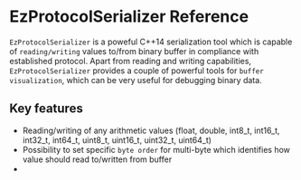 # EzProtocolSerializer Reference
`EzProtocolSerializer` is a poweful C++14 serialization tool which is capable of `reading/writing` values to/from binary buffer in compliance with established protocol. Apart from reading and writing capabilities, `EzProtocolSerializer` provides a couple of powerful tools for `buffer visualization`, which can be very useful for debugging binary data.

## Key features
- Reading/writing of any arithmetic values (float, double, int8_t, int16_t, int32_t, int64_t, uint8_t, uint16_t, uint32_t, uint64_t)
- Possibility to set specific `byte order` for multi-byte which identifies how value should read to/written from buffer
- 